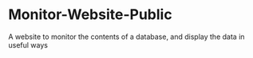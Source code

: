 # Monitor-Website-Public
A website to monitor the contents of a database, and display the data in useful ways
